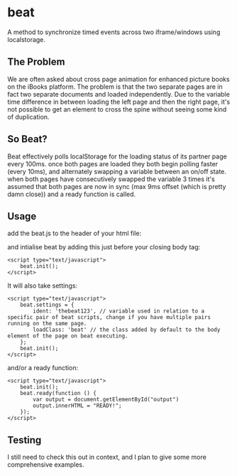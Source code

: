 beat
====

A method to synchronize timed events across two iframe/windows using localstorage.

The Problem
-----------

We are often asked about cross page animation for enhanced picture books on the iBooks platform. The problem is that the two separate pages are in fact two separate documents and loaded independently. Due to the variable time difference in between loading the left page and then the right page, it's not possible to get an element to cross the spine without seeing some kind of duplication.

So Beat?
--------

Beat effectively polls localStorage for the loading status of its partner page every 100ms. once both pages are loaded they both begin polling faster (every 10ms), and alternately swapping a variable between an on/off state. when both pages have consecutively swapped the variable 3 times it's assumed that both pages are now in sync (max 9ms offset (which is pretty damn close)) and a ready function is called.

Usage
-----

add the beat.js to the header of your html file:
	<script src="../beat.js" type="text/javascript"></script>

and intialise beat by adding this just before your closing body tag:

	<script type="text/javascript">
		beat.init();
	</script>

It will also take settings:

	<script type="text/javascript">
		beat.settings = {
			ident: 'thebeat123', // variable used in relation to a specific pair of beat scripts, change if you have multiple pairs running on the same page.
			loadClass: 'beat' // the class added by default to the body element of the page on beat executing.
		};
		beat.init();
	</script>

and/or a ready function:

	<script type="text/javascript">
		beat.init();
		beat.ready(function () {
			var output = document.getElementById("output")
			output.innerHTML = "READY!";
		});
	</script> 


Testing
-------

I still need to check this out in context, and I plan to give some more comprehensive examples.
